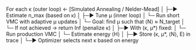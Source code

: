 For each κ (outer loop) ← [Simulated Annealing / Nelder-Mead]
│
├─► Estimate n_max (based on κ)
│
├─► Tune μ (inner loop)
│     └─ Run short VMC with adaptive μ updates
│     └─ Goal: find μ such that ⟨N⟩ ≈ N_target
│     └─ If not achieved → return Inf (penalize κ)
│
├─► With (κ, μ*) fixed:
│     └─ Run production VMC
│     └─ Estimate energy ⟨H⟩
│
├─► Store (κ, μ*, ⟨N⟩, E) in trace
│
└─► Optimizer selects next κ based on energy